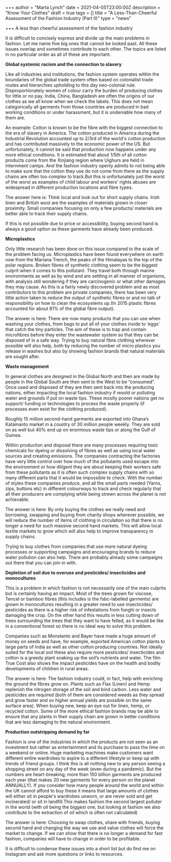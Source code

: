 +++
author = "Marta Lynch"
date = 2021-04-05T23:00:00Z
description = "Know Your Clothes"
draft = true
tags = []
title = "A Less-Than-Cheerful Assessment of the Fashion Industry (Part II)"
type = "news"

+++
A less than cheerful assessment of the fashion industry

It is difficult to concisely express and divide up the main problems in fashion. Let me name five big ones that cannot be looked past. All these issues overlap and sometimes contribute to each other. The topics are listed in no particular order as all of these are important.

**Global systemic racism and the connection to slavery**

Like all industries and institutions, the fashion system operates within the boundaries of the global trade system often based on colonialist trade routes and hierarchies upholding to this day neo-colonial rule. Disproportionately women of colour carry the burden of producing clothes for little or no pay. India, China, Bangladesh are often the origins of our clothes as we all know when we check the labels. This does not mean categorically all garments from those countries are produced in bad working conditions or under harassment, but it is undeniable how many of them are.

An example: Cotton is known to be the fibre with the biggest connection to the era of slavery in America. The cotton produced in America during the Industrial Revolution accounted up to 2/3rd of the world's cotton production and has contributed massively to the economic power of the US. But unfortunately, it cannot be said that production now happens under any more ethical conditions. It is estimated that about 1/5th of all cotton products come from the Xinjiang region where Uighurs are held in internment camps. And the fashion industry openly admits to not being able to make sure that the cotton they use do not come from there as the supply chains are often too complex to track.But this is unfortunately just the worst of the worst as examples of child labour and workers’ rights abuses are widespread in different production locations and fibre types.

The answer here is: Think local and look out for short supply chains. Irish linen and British wool are the examples of materials grown in closer proximity. Small companies focusing on only a few products/ materials are better able to track their supply chains.

If this is not possible due to price or accessibility, buying second hand is always a good option as these garments have already been produced.

**Microplastics**

Only little research has been done on this issue compared to the scale of the problem facing us. Microplastics have been found everywhere on earth now from the Mariana Trench, the peaks of the Himalayas to the top of the polar regions. Broken fibres of synthetic clothing seem to be the biggest culprit when it comes to this pollutant. They travel both through marine environments as well as by wind and are settling in all manner of organisms, with analysis still wondering if they are carcinogenic or what other damages they may cause. As this is a fairly newly discovered problem and as most contributors to this problem are private companies, there has been very little action taken to reduce the output of synthetic fibres or and no talk of responsibility on how to clean the ecosystems up.(In 2015 plastic fibres accounted for about 61% of the global fibre output).

The answer is here: There are now many products that you can use when washing your clothes, from bags to put all of your clothes inside to ‘eggs’ that catch the tiny particles. The aim of these is to trap and contain microfibres before they enter the wastewater system so that they can be disposed of in a safe way. Trying to buy natural fibre clothing wherever possible will also help, both by reducing the number of micro plastics you release in washes but also by showing fashion brands that natural materials are sought after.

**Waste management**

In general clothes are designed in the Global North and then are made by people in the Global South are then sent to the West to be “consumed”. Once used and disposed of they are then sent back into the producing nations, either impacting the local fashion industry if resold or polluting water and grounds if put on waste tips. These mostly poorer nations get no support/ funding or technologies to process the waste properly (if processes even exist for the clothing produced).

Roughly 15 million second-hand garments are exported into Ghana’s Katamanto market in a country of 30 million people weekly. They are sold on as well but 40% end up on enormous waste tips or along the Gulf of Guinea.

Within production and disposal there are many processes requiring toxic chemicals for dyeing or dissolving of fibres as well as using local water sources and creating emissions. The companies contracting the factories have very little control over how much of the pollutants used escape into the environment or how diligent they are about keeping their workers safe from these pollutants as it is often such complex supply chains with so many different parts that it would be impossible to check. With the number of styles these companies produce, and all the small parts needed (Yarns, zips, buttons etc) in different colourways to track and check regularly that all their producers are complying while being strewn across the planet is not achievable.

The answer is here: By only buying the clothes we really need and borrowing, swapping and buying from charity shops wherever possible, we will reduce the number of items of clothing in circulation so that there is no longer a need for such massive second hand markets. This will allow local textile markets to grow which will also help to improve transparency in supply chains.

Trying to buy clothes from companies that use more natural dyeing processes or supporting campaigns and encouraging brands to reduce water pollution can also help. There are probably already some campaigns out there that you can join in with.

**Depletion of soil due to overuse and pesticides/ insecticides and monocultures**

This is a problem in which fashion is not necessarily one of the main culprits but is certainly having an impact. Most of the trees grown for viscose, Tencel or bamboo fibres (this includes is the fsbc-labelled garments) are grown in monocultures resulting in a greater need to use insecticides/ pesticides as there is a higher risk of infestations from funghi or insects damaging the crop. On the other hand this results in less cutting down of trees surrounding the trees that they want to have felled, as it would be like in a conventional forest so there is no ideal way to solve this problem.

Companies such as Monstanto and Bayer have made a huge amount of money on seeds and have, for example, exported American cotton plants to large parts of India as well as other cotton producing countries. Not ideally suited for the local soil these also require more pesticides/ insecticides and cotton is a greedy plant soaking up the soil’s nutrients and water. The film True Cost also shows the impact pesticides have on the health and bodily developments of children in rural areas.

The answer is here: The fashion industry could, in fact, help with enriching the ground the fibres grow on. Plants such as Flax (Linen) and Hemp replenish the nitrogen storage of the soil and bind carbon. Less water and pesticides are required (both of them are considered weeds as they spread and grow faster and so higher annual yields are possible on the same surface area). When buying new, keep an eye out for linen, hemp, or recycled cotton. Some of the more ethical fashion brands may be able to ensure that any plants in their supply chain are grown in better conditions that are less damaging to the natural environment.

**Production outstripping demand by far**

Fashion is one of the industries in which the products are not seen as an investment but rather as entertainment and its purchase to pass the time on a weekend or online. Huge marketing machines make customers want different entire wardrobes to aspire to a different lifestyle or keep up with trends of friend groups. I think this is all nothing new to any person seeing a shopping street on any day of the week (even during a pandemic). But the numbers are heart-breaking; more than 150 billion garments are produced each year (that makes 20 new garments for every person on the planet ANNUALLY). If you consider how many people around the world and within the UK cannot afford to buy these it means that large amounts of clothes will either sit in people's wardrobes unworn, or are never sold and get incinerated/ or sit in landfill.This makes fashion the second largest polluter in the world (with oil being the biggest one, but looking at fashion we also contribute to the extraction of oil which is often not calculated)

The answer is here: Choosing to swap clothes, share with friends, buying second hand and changing the way we use and value clothes will force the market to change. If we can show that there is no longer a demand for fast fashion, companies will have to change in order to be profitable.

It is difficult to condense these issues into a short list but do find me on Instagram and ask more questions or links to resources.